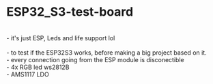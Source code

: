 # ESP32_S3-test-board
<br />
- it's just ESP, Leds and life support lol
<br />
<br />
- to test if the ESP32S3 works, before making a big project based on it.
<br />
- every connection going from the ESP module is disconectible
<br />
- 4x RGB led ws2812B
<br />
- AMS1117 LDO

<!-- status: hotový design desky, objednáno, osazeno, oskoušeno -->
<!-- funkčnost: Ano -->

